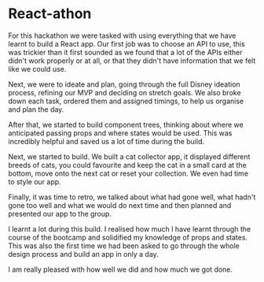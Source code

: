 # React-athon


For this hackathon we were tasked with using everything that we have learnt to build a React app.
Our first job was to choose an API to use, this was trickier than it first sounded as we found that a lot of the APIs either didn't work properly or at all, or that they didn't have information that we felt like we could use.

Next, we were to ideate and plan, going through the full Disney ideation process, refining our MVP and deciding on stretch goals. We also broke down each task, ordered them and assigned timings, to help us organise and plan the day.

After that, we started to build component trees, thinking about where we anticipated passing props and where states would be used. This was incredibly helpful and saved us a lot of time during the build.

Next, we started to build. We built a cat collector app, it displayed different breeds of cats, you could favourite and keep the cat in a small card at the bottom, move onto the next cat or reset your collection. We even had time to style our app.

Finally, it was time to retro, we talked about what had gone well, what hadn't gone too well and what we would do next time and then planned and presented our app to the group.

I learnt a lot during this build. I realised how much I have learnt through the course of the bootcamp and solidified my knowledge of props and states. This was also the first time we had been asked to go through the whole design process and build an app in only a day.

I am really pleased with how well we did and how much we got done.

